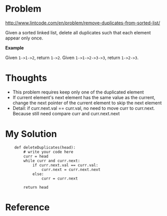 # Problem

http://www.lintcode.com/en/problem/remove-duplicates-from-sorted-list/

Given a sorted linked list, delete all duplicates such that each element appear only once.

**Example**

Given ```1->1->2```, return ```1->2```. 
Given ```1->1->2->3->3```, return ```1->2->3```. 

# Thoughts

- This problem requires keep only one of the duplicated element
- If current element's next element has the same value as the current, change the next pointer of the current element to skip the next element
- Detail: if curr.next.val == curr.val, no need to move curr to curr.next. Because still need compare curr and curr.next.next

# My Solution

```
    def deleteDuplicates(head):
        # write your code here
        curr = head                                                        
        while curr and curr.next:
            if curr.next.val == curr.val:
                curr.next = curr.next.next
            else:
                curr = curr.next
        
        return head
```

# Reference